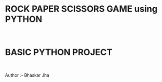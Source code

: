# ROCK PAPER SCISSORS GAME using PYTHON
<br>
<h1>  BASIC PYTHON PROJECT </h1>
<br>
<p> Author :- Bhaskar Jha  </p>

